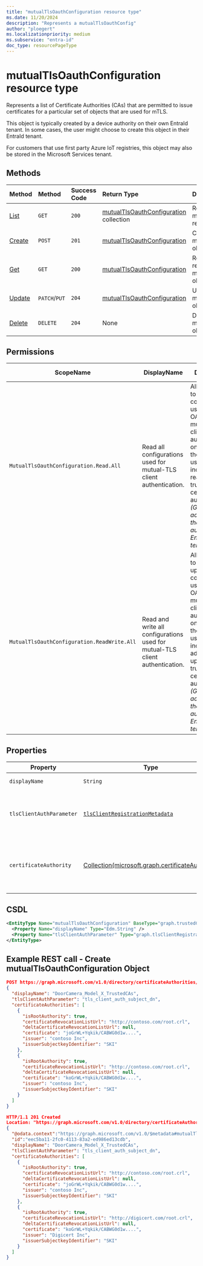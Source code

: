 ```yaml
---
title: "mutualTlsOauthConfiguration resource type"
ms.date: 11/20/2024
description: "Represents a mutualTlsOauthConfig"
author: "ploegert"
ms.localizationpriority: medium
ms.subservice: "entra-id"
doc_type: resourcePageType
---
```


# mutualTlsOauthConfiguration resource type

Represents a list of Certificate Authorities (CAs) that are permitted to issue certificates for a particular set of objects that are used for mTLS.

This object is typically created by a device authority on their own EntraId tenant. In some cases, the user might choose to create this object in their EntraId tenant.

For customers that use first party Azure IoT registries, this object may also be stored in the Microsoft Services tenant.


## Methods
| Method       | Method | Success Code | Return Type  | Description | 
|:---------------|:--------|:----------|:---|:---|
|[List](../api/certificateauthoritypath-list-mutualtlsoauthconfigurations.md) |`GET` |`200` | [mutualTlsOauthConfiguration](mutualtlsoauthconfiguration.md) collection| Retrieve a list of mutualTlsOauthConfiguration registered in the directory. |
|[Create](../api/certificateauthoritypath-post-mutualtlsoauthconfigurations.md) | `POST` |`201` | [mutualTlsOauthConfiguration](mutualtlsoauthconfiguration.md) | Create mutualTlsOauthConfiguration object. | 
|[Get](../api/mutualtlsoauthconfiguration-get.md)| `GET`|`200` | [mutualTlsOauthConfiguration](mutualtlsoauthconfiguration.md) | Read properties and relationships of mutualTlsOauthConfiguration object.| 
|[Update](../api/mutualtlsoauthconfiguration-update.md) | `PATCH`/`PUT` |`204` | [mutualTlsOauthConfiguration](mutualtlsoauthconfiguration.md)  | Update the properties of the mutualTlsOauthConfiguration object.  |
|[Delete](../api/certificateauthoritypath-delete-mutualtlsoauthconfigurations.md) | `DELETE`      |`204` | None |Delete the mutualTlsOauthConfiguration object.   |

## Permissions
|ScopeName|DisplayName|Description|Type|Admin Consent?|Entities/APIs covered|
|-|-|-|-|-|-|
|`MutualTlsOauthConfiguration.Read.All`| Read all configurations used for mutual-TLS client authentication. | Allows the app to read configuration used for OAuth 2.0 mutual-TLS client authentication, on behalf of the signed-in user. This includes reading trusted certificate authorities. _(Granted to admin role on the device authority's EntraId tenant)_|**Delegated**|**Yes**|List, Get|
|`MutualTlsOauthConfiguration.ReadWrite.All`| Read and write all configurations used for mutual-TLS client authentication. | Allows the app to read and update configuration used for OAuth 2.0 mutual-TLS client authentication, on behalf of the signed-in user. This includes adding and updating trusted certificate authorities. _(Granted to admin role on the device authority's EntraId tenant)_|**Delegated**|**Yes**|List, Get, Create, Update, Delete|

## Properties

|Property|Type|Description|Key|Required|ReadOnly|
|-|-|-|-|-|-|
|`displayName`|`String`|Friendly name|
|`tlsClientAuthParameter`|[`tlsClientRegistrationMetadata`](enums.md#tlsClientRegistrationMetadata) | Specifies which field in the certificate contains the subject ID |No | Yes| Yes|
|`certificateAuthority`|[Collection(microsoft.graph.certificateAuthority)](https://docs.microsoft.com/en-us/graph/api/resources/certificateauthority?view=graph-rest-1.0) | Multi-value property representing a list of trusted certificate authorities. | No | No | No |


## CSDL

```xml
<EntityType Name="mutualTlsOauthConfiguration" BaseType="graph.trustedCertificateAuthorityBase" ags:IsHidden="true">
  <Property Name="displayName" Type="Edm.String" />
  <Property Name="tlsClientAuthParameter" Type="graph.tlsClientRegistrationMetadata" />
</EntityType>
```

## Example REST call - Create mutualTlsOauthConfiguration Object

```json
POST https://graph.microsoft.com/v1.0/directory/certificateAuthorities/mutualTlsOauthConfigurations
{
  "displayName": "DoorCamera_Model_X_TrustedCAs",
  "tlsClientAuthParameter": "tls_client_auth_subject_dn",
  "certificateAuthorities": [
    {
      "isRootAuthority": true,
      "certificateRevocationListUrl": "http://contoso.com/root.crl",
      "deltaCertificateRevocationListUrl": null,
      "certificate": "joGrWL+Yqkik/CABWG0d1w....",
      "issuer": "contoso Inc",
      "issuerSubjectkeyIdentifier": "SKI"
    },
    {
      "isRootAuthority": true,
      "certificateRevocationListUrl": "http://contoso.com/root.crl",
      "deltaCertificateRevocationListUrl": null,
      "certificate": "koGrWL+Yqkik/CABWG0d1w....",
      "issuer": "contoso Inc",
      "issuerSubjectkeyIdentifier": "SKI"
    }
  ]
}

HTTP/1.1 201 Created
Location: "https://graph.microsoft.com/v1.0/directory/certificateAuthorities/mutualTlsOauthConfigurations/eec5ba11-2fc0-4113-83a2-ed986ed13cdb"
{
  "@odata.context":"https://graph.microsoft.com/v1.0/$metadata#mutualTlsOauthConfigurations",
  "id":"eec5ba11-2fc0-4113-83a2-ed986ed13cdb",
  "displayName": "DoorCamera_Model_X_TrustedCAs",
  "tlsClientAuthParameter": "tls_client_auth_subject_dn",
  "certificateAuthorities": [
    {
      "isRootAuthority": true,
      "certificateRevocationListUrl": "http://contoso.com/root.crl",
      "deltaCertificateRevocationListUrl": null,
      "certificate": "joGrWL+Yqkik/CABWG0d1w....",
      "issuer": "contoso Inc",
      "issuerSubjectkeyIdentifier": "SKI"
    },
    {
      "isRootAuthority": true,
      "certificateRevocationListUrl": "http://digicert.com/root.crl",
      "deltaCertificateRevocationListUrl": null,
      "certificate": "koGrWL+Yqkik/CABWG0d1w....",
      "issuer": "Digicert Inc",
      "issuerSubjectkeyIdentifier": "SKI"
    }
  ]
}
```
